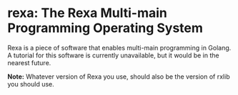 # rexa: The Rexa Multi-main Programming Operating System

Rexa is a piece of software that enables multi-main programming in Golang. A tutorial for
this software is currently unavailable, but it would be in the nearest future.

__Note:__ Whatever version of Rexa you use, should also be the version of rxlib you
should use.
